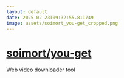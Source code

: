 ```yaml
---
layout: default
date: 2025-02-23T09:32:55.811749
image: assets/soimort_you-get_cropped.png
---
```


# [soimort/you-get](https://github.com/soimort/you-get)

Web video downloader tool
